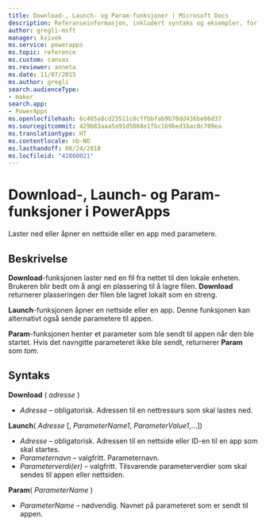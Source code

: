 ```yaml
---
title: Download-, Launch- og Param-funksjoner | Microsoft Docs
description: Referanseinformasjon, inkludert syntaks og eksempler, for funksjonene Last ned, Start og Param i PowerApps
author: gregli-msft
manager: kvivek
ms.service: powerapps
ms.topic: reference
ms.custom: canvas
ms.reviewer: anneta
ms.date: 11/07/2015
ms.author: gregli
search.audienceType:
- maker
search.app:
- PowerApps
ms.openlocfilehash: 6c465a8cd23511c0cffbbfab9b70dd436be06d37
ms.sourcegitcommit: 429b83aaa5a91d5868e1fbc169bed1bac0c709ea
ms.translationtype: HT
ms.contentlocale: nb-NO
ms.lasthandoff: 08/24/2018
ms.locfileid: "42860021"
---
```

# <a name="download-launch-and-param-functions-in-powerapps"></a>Download-, Launch- og Param-funksjoner i PowerApps
Laster ned eller åpner en nettside eller en app med parametere.  

## <a name="description"></a>Beskrivelse
**Download**-funksjonen laster ned en fil fra nettet til den lokale enheten.  Brukeren blir bedt om å angi en plassering til å lagre filen.  **Download** returnerer plasseringen der filen ble lagret lokalt som en streng.  

**Launch**-funksjonen åpner en nettside eller en app.  Denne funksjonen kan alternativt også sende parametere til appen.  

**Param**-funksjonen henter et parameter som ble sendt til appen når den ble startet.  Hvis det navngitte parameteret ikke ble sendt, returnerer **Param** som *tom*.

## <a name="syntax"></a>Syntaks
**Download** ( *adresse* )

* *Adresse* – obligatorisk.  Adressen til en nettressurs som skal lastes ned.

**Launch**( *Adresse* [, *ParameterName1*, *ParameterValue1*,...])

* *Adresse* – obligatorisk.  Adressen til en nettside eller ID-en til en app som skal startes.
* *Parameternavn* – valgfritt.  Parameternavn.
* *Parameterverdi(er)* – valgfritt.  Tilsvarende parameterverdier som skal sendes til appen eller nettsiden.

**Param**( *ParameterName* )

* *ParameterName* – nødvendig.  Navnet på parameteret som er sendt til appen.

